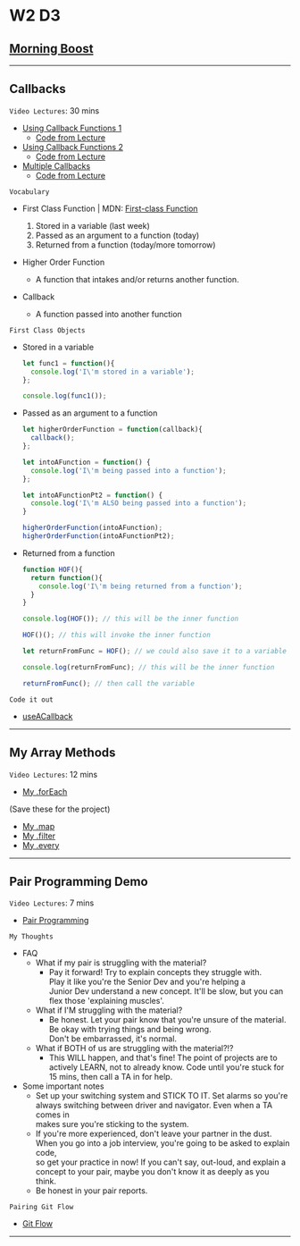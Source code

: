 # W2 D3

## [Morning Boost]

___

## Callbacks

`Video Lectures`: 30 mins

- [Using Callback Functions 1]
  - [Code from Lecture](./code-it-out/using_callback_functions_demo1.js)
- [Using Callback Functions 2]
  - [Code from Lecture](./code-it-out/using_callback_functions_demo2.js)
- [Multiple Callbacks]
  - [Code from Lecture](./code-it-out/multiple_callbacks_demo.js)

`Vocabulary`

- First Class Function | MDN: [First-class Function]

  1. Stored in a variable (last week)
  2. Passed as an argument to a function (today)
  3. Returned from a function (today/more tomorrow)

- Higher Order Function
  - A function that intakes and/or returns another function.

- Callback
  - A function passed into another function

`First Class Objects`

- Stored in a variable

  ```js
  let func1 = function(){
    console.log('I\'m stored in a variable');
  };

  console.log(func1());
  ```

- Passed as an argument to a function

  ```js
  let higherOrderFunction = function(callback){
    callback();
  };

  let intoAFunction = function() {
    console.log('I\'m being passed into a function');
  };

  let intoAFunctionPt2 = function() {
    console.log('I\'m ALSO being passed into a function');
  }

  higherOrderFunction(intoAFunction);
  higherOrderFunction(intoAFunctionPt2);
  ```

- Returned from a function

  ```js
  function HOF(){
    return function(){
      console.log('I\'m being returned from a function');
    }
  }

  console.log(HOF()); // this will be the inner function

  HOF()(); // this will invoke the inner function

  let returnFromFunc = HOF(); // we could also save it to a variable

  console.log(returnFromFunc); // this will be the inner function

  returnFromFunc(); // then call the variable
  ```

`Code it out`

- [useACallback]

___

## My Array Methods

`Video Lectures`: 12 mins

- [My .forEach]

(Save these for the project)

- [My .map]
- [My .filter]
- [My .every]

___

## Pair Programming Demo

`Video Lectures`: 7 mins

- [Pair Programming]

`My Thoughts`

- FAQ
  - What if my pair is struggling with the material?
    - Pay it forward! Try to explain concepts they struggle with.\
      Play it like you're the Senior Dev and you're helping a\
      Junior Dev understand a new concept. It'll be slow, but you can\
      flex those 'explaining muscles'.
  - What if I'M struggling with the material?
    - Be honest. Let your pair know that you're unsure of the material.\
      Be okay with trying things and being wrong.\
      Don't be embarrassed, it's normal.
  - What if BOTH of us are struggling with the material?!?
    - This WILL happen, and that's fine! The point of projects are to\
      actively LEARN, not to already know. Code until you're stuck for\
      15 mins, then call a TA in for help.
- Some important notes
  - Set up your switching system and STICK TO IT. Set alarms so you're\
    always switching between driver and navigator. Even when a TA comes in\
    makes sure you're sticking to the system.
  - If you're more experienced, don't leave your partner in the dust.\
    When you go into a job interview, you're going to be asked to explain code,\
    so get your practice in now! If you can't say, out-loud, and explain a\
    concept to your pair, maybe you don't know it as deeply as you think.
  - Be honest in your pair reports.

`Pairing Git Flow`

- [Git Flow]

___

<!-- Links per cohort -->
[Morning Boost]: https://open.appacademy.io/learn/js-py---jul-2021-cohort-1-online/week-2-jul-2021-cohort-1-online/wednesday-morning-boost
[Using Callback Functions 1]: https://open.appacademy.io/learn/js-py---jul-2021-cohort-1-online/week-2-jul-2021-cohort-1-online/using-callback-functions-demo-1
[Using Callback Functions 2]: https://open.appacademy.io/learn/js-py---jul-2021-cohort-1-online/week-2-jul-2021-cohort-1-online/using-callback-functions-demo-1
[Multiple Callbacks]: https://open.appacademy.io/learn/js-py---jul-2021-cohort-1-online/week-2-jul-2021-cohort-1-online/using-callback-functions-demo-1
[My .forEach]: https://open.appacademy.io/learn/js-py---jul-2021-cohort-1-online/week-2-jul-2021-cohort-1-online/my-for-each-demo
[My .map]: https://open.appacademy.io/learn/js-py---jul-2021-cohort-1-online/week-2-jul-2021-cohort-1-online/my-map-demo
[My .filter]: https://open.appacademy.io/learn/js-py---jul-2021-cohort-1-online/week-2-jul-2021-cohort-1-online/my-filter-demo
[My .every]: https://open.appacademy.io/learn/js-py---jul-2021-cohort-1-online/week-2-jul-2021-cohort-1-online/my-every-demo
[Pair Programming]: https://open.appacademy.io/learn/js-py---jul-2021-cohort-1-online/week-2-jul-2021-cohort-1-online/my-every-demo

<!-- Constant Links -->
[First-class Function]: https://developer.mozilla.org/en-US/docs/Glossary/First-class_Function
[useACallback]: ./code-it-out/useACallback.js
[myForEach]: ./code-it-out/myForEach.js
[myMap]: ./code-it-out/myMap.js
[myFilter]: ./code-it-out/myFilter.js
[myEvery]: ./code-it-out/myEvery.js
[Git Flow]: https://github.com/appacademy/Module-1-Resources/tree/main/additional_resources/week2/gitflow
